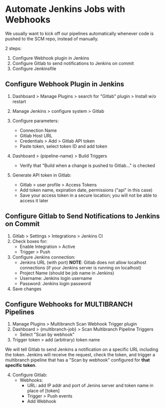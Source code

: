 # Automate Jenkins Jobs with Webhooks

We usually want to kick off our pipelines automatically whenever code is pushed to the SCM repo, instead of manually.

2 steps:
1. Configure Webhook plugin in Jenkins
2. Configure Gitlab to send notifications to Jenkins on commit
3. Configure Jenkinsfile

## Configure Webhook Plugin in Jenkins
1. Dashboard > Manage Plugins > search for "Gitlab" plugin > Install w/o restart
2. Manage Jenkins > configure system > Gitlab
3. Configure parameters:
    - Connection Name
    - Gitlab Host URL
    - Credentials > Add > Gitlab API token
    - Paste token, select token ID and add token
4. Dashboard > {pipeline-name} > Build Triggers
    - Verify that "Build when a change is pushed to Gitlab..." is checked

4. Generate API token in Gitlab:
    - Gitlab > user profile > Access Tokens
    - Add token name, expiration date, permissions ("api" in this case)
    - Save your access token in a secure location; you will not be able to access it later

## Configure Gitlab to Send Notifications to Jenkins on Commit

1. Gitlab > Settings > Integrations > Jenkins CI
2. Check boxes for: 
    - Enable Integration > Active
    - Trigger > Push
3. Configure Jenkins connection:
    - Jenkins URL (with port) **NOTE**: Gitlab does not allow localhost connections (if your Jenkins server is running on localhost)
    - Project Name (should be job name in Jenkins)
    - Username: Jenkins login username
    - Password: Jenkins login password
4. Save changes

## Configure Webhooks for MULTIBRANCH Pipelines
1. Manage Plugins > Multibranch Scan Webhook Trigger plugin
2. Dashboard > {multibranch-job} > Scan Multibranch Pipeline Triggers
    - Select "Scan by webhook"
3. Trigger token > add (arbitrary) token name

We will tell Gitlab to send Jenkins a notification on a specific URL including the token. Jenkins will receive the request, check the token, and trigger a multibranch pipeline that has a "Scan by webhook" configured for **that specific token**.

4. Configure Gitlab:
    - Webhooks:
        - URL: add IP addr and port of Jenins server and token name in place of [token]
        - Trigger > Push events
        - Add Webhook